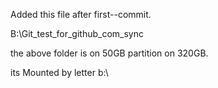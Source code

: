 Added this file after first--commit.

B:\Git_test_for_github_com_sync

the above folder is on 50GB partition on 320GB.

its Mounted by letter b:\